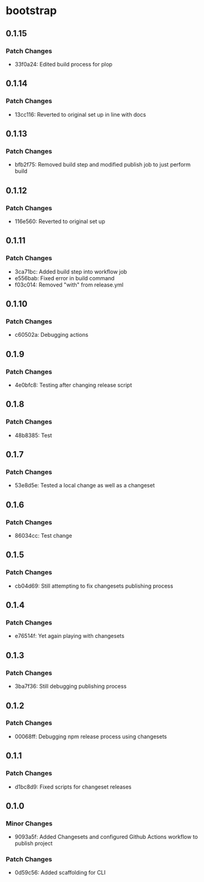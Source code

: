 # bootstrap

## 0.1.15

### Patch Changes

- 33f0a24: Edited build process for plop

## 0.1.14

### Patch Changes

- 13cc116: Reverted to original set up in line with docs

## 0.1.13

### Patch Changes

- bfb2f75: Removed build step and modified publish job to just perform build

## 0.1.12

### Patch Changes

- 116e560: Reverted to original set up

## 0.1.11

### Patch Changes

- 3ca71bc: Added build step into workflow job
- e556bab: Fixed error in build command
- f03c014: Removed "with" from release.yml

## 0.1.10

### Patch Changes

- c60502a: Debugging actions

## 0.1.9

### Patch Changes

- 4e0bfc8: Testing after changing release script

## 0.1.8

### Patch Changes

- 48b8385: Test

## 0.1.7

### Patch Changes

- 53e8d5e: Tested a local change as well as a changeset

## 0.1.6

### Patch Changes

- 86034cc: Test change

## 0.1.5

### Patch Changes

- cb04d69: Still attempting to fix changesets publishing process

## 0.1.4

### Patch Changes

- e76514f: Yet again playing with changesets

## 0.1.3

### Patch Changes

- 3ba7f36: Still debugging publishing process

## 0.1.2

### Patch Changes

- 00068ff: Debugging npm release process using changesets

## 0.1.1

### Patch Changes

- d1bc8d9: Fixed scripts for changeset releases

## 0.1.0

### Minor Changes

- 9093a5f: Added Changesets and configured Github Actions workflow to publish project

### Patch Changes

- 0d59c56: Added scaffolding for CLI
